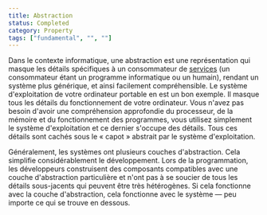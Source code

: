 ```yaml
---
title: Abstraction
status: Completed
category: Property
tags: ["fundamental", "", ""]
---
```


Dans le contexte informatique, une abstraction est une représentation qui masque les détails spécifiques à un consommateur de [services](/fr/service/) (un consommateur étant un programme informatique ou un humain), rendant un système plus générique, et ainsi facilement compréhensible.
Le système d'exploitation de votre ordinateur portable en est un bon exemple.
Il masque tous les détails du fonctionnement de votre ordinateur.
Vous n'avez pas besoin d'avoir une compréhension approfondie du processeur, de la mémoire et du fonctionnement des programmes, vous utilisez simplement le système d'exploitation et ce dernier s'occupe des détails.
Tous ces détails sont cachés sous le « capot » abstrait par le système d'exploitation.

Généralement, les systèmes ont plusieurs couches d'abstraction.
Cela simplifie considérablement le développement.
Lors de la programmation, les développeurs construisent des composants compatibles avec une couche d'abstraction particulière et n'ont pas à se soucier de tous les détails sous-jacents qui peuvent être très hétérogènes.
Si cela fonctionne avec la couche d'abstraction, cela fonctionne avec le système — peu importe ce qui se trouve en dessous.
